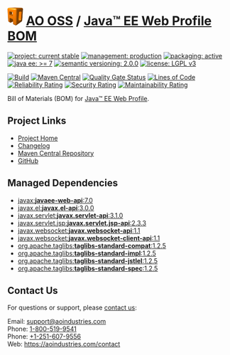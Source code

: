 # [<img src="ao-logo.png" alt="AO Logo" width="35" height="40">](https://github.com/ao-apps) [AO OSS](https://github.com/ao-apps/ao-oss) / [Java™ EE Web Profile BOM](https://github.com/ao-apps/javaee-web-api-bom)

[![project: current stable](https://oss.aoapps.com/ao-badges/project-current-stable.svg)](https://aoindustries.com/life-cycle#project-current-stable)
[![management: production](https://oss.aoapps.com/ao-badges/management-production.svg)](https://aoindustries.com/life-cycle#management-production)
[![packaging: active](https://oss.aoapps.com/ao-badges/packaging-active.svg)](https://aoindustries.com/life-cycle#packaging-active)  
[![java ee: &gt;= 7](https://oss.aoapps.com/ao-badges/javaee-7.svg)](https://docs.oracle.com/javaee/7/api/)
[![semantic versioning: 2.0.0](https://oss.aoapps.com/ao-badges/semver-2.0.0.svg)](http://semver.org/spec/v2.0.0.html)
[![license: LGPL v3](https://oss.aoapps.com/ao-badges/license-lgpl-3.0.svg)](https://www.gnu.org/licenses/lgpl-3.0)

[![Build](https://github.com/ao-apps/javaee-web-api-bom/workflows/Build/badge.svg?branch=master)](https://github.com/ao-apps/javaee-web-api-bom/actions?query=workflow%3ABuild)
[![Maven Central](https://maven-badges.herokuapp.com/maven-central/com.aoapps/javaee-web-api-bom/badge.svg)](https://maven-badges.herokuapp.com/maven-central/com.aoapps/javaee-web-api-bom)
[![Quality Gate Status](https://sonarcloud.io/api/project_badges/measure?branch=master&project=com.aoapps%3Ajavaee-web-api-bom&metric=alert_status)](https://sonarcloud.io/dashboard?branch=master&id=com.aoapps%3Ajavaee-web-api-bom)
[![Lines of Code](https://sonarcloud.io/api/project_badges/measure?branch=master&project=com.aoapps%3Ajavaee-web-api-bom&metric=ncloc)](https://sonarcloud.io/component_measures?branch=master&id=com.aoapps%3Ajavaee-web-api-bom&metric=ncloc)  
[![Reliability Rating](https://sonarcloud.io/api/project_badges/measure?branch=master&project=com.aoapps%3Ajavaee-web-api-bom&metric=reliability_rating)](https://sonarcloud.io/component_measures?branch=master&id=com.aoapps%3Ajavaee-web-api-bom&metric=Reliability)
[![Security Rating](https://sonarcloud.io/api/project_badges/measure?branch=master&project=com.aoapps%3Ajavaee-web-api-bom&metric=security_rating)](https://sonarcloud.io/component_measures?branch=master&id=com.aoapps%3Ajavaee-web-api-bom&metric=Security)
[![Maintainability Rating](https://sonarcloud.io/api/project_badges/measure?branch=master&project=com.aoapps%3Ajavaee-web-api-bom&metric=sqale_rating)](https://sonarcloud.io/component_measures?branch=master&id=com.aoapps%3Ajavaee-web-api-bom&metric=Maintainability)

Bill of Materials (BOM) for [Java™ EE Web Profile](https://www.oracle.com/java/technologies/javaee/javaeetechnologies.html).

## Project Links
* [Project Home](https://oss.aoapps.com/javaee-web-api-bom/)
* [Changelog](https://oss.aoapps.com/javaee-web-api-bom/changelog)
* [Maven Central Repository](https://search.maven.org/artifact/com.aoapps/javaee-web-api-bom)
* [GitHub](https://github.com/ao-apps/javaee-web-api-bom)

## Managed Dependencies
* [javax:**javaee-web-api**:7.0](https://search.maven.org/artifact/javax/javaee-web-api/7.0/jar)
* [javax.el:**javax.el-api**:3.0.0](https://search.maven.org/artifact/javax.el/javax.el-api/3.0.0/jar)
* [javax.servlet:**javax.servlet-api**:3.1.0](https://search.maven.org/artifact/javax.servlet/javax.servlet-api/3.1.0/jar)
* [javax.servlet.jsp:**javax.servlet.jsp-api**:2.3.3](https://search.maven.org/artifact/javax.servlet.jsp/javax.servlet.jsp-api/2.3.3/jar)
* [javax.websocket:**javax.websocket-api**:1.1](https://search.maven.org/artifact/javax.websocket/javax.websocket-api/1.1/jar)
* [javax.websocket:**javax.websocket-client-api**:1.1](https://search.maven.org/artifact/javax.websocket/javax.websocket-client-api/1.1/jar)
* [org.apache.taglibs:**taglibs-standard-compat**:1.2.5](https://search.maven.org/artifact/org.apache.taglibs/taglibs-standard-compat/1.2.5/jar)
* [org.apache.taglibs:**taglibs-standard-impl**:1.2.5](https://search.maven.org/artifact/org.apache.taglibs/taglibs-standard-impl/1.2.5/jar)
* [org.apache.taglibs:**taglibs-standard-jstlel**:1.2.5](https://search.maven.org/artifact/org.apache.taglibs/taglibs-standard-jstlel/1.2.5/jar)
* [org.apache.taglibs:**taglibs-standard-spec**:1.2.5](https://search.maven.org/artifact/org.apache.taglibs/taglibs-standard-spec/1.2.5/jar)

## Contact Us
For questions or support, please [contact us](https://aoindustries.com/contact):

Email: [support@aoindustries.com](mailto:support@aoindustries.com)  
Phone: [1-800-519-9541](tel:1-800-519-9541)  
Phone: [+1-251-607-9556](tel:+1-251-607-9556)  
Web: https://aoindustries.com/contact
